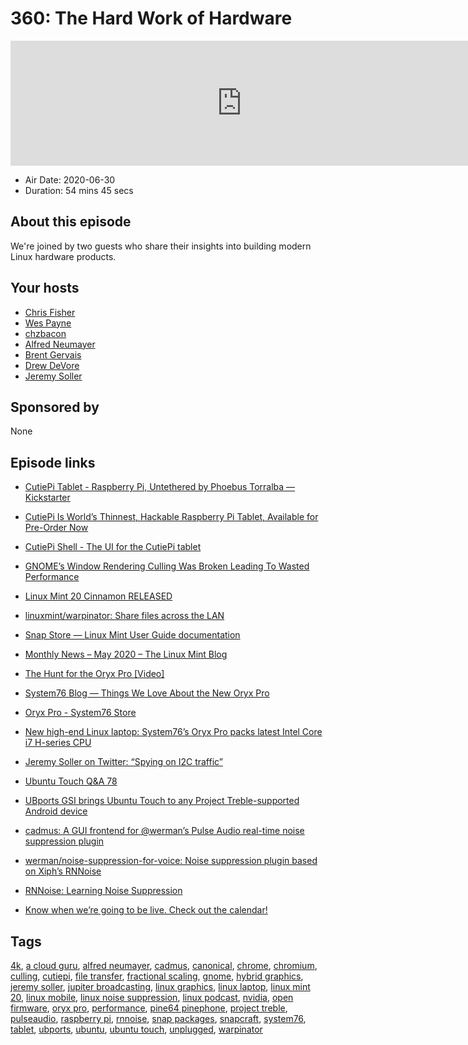 # 360: The Hard Work of Hardware

<iframe src="https://player.fireside.fm/v2/RUkczH-V+Tp7Noj0L?theme=dark" width="740" height="200" frameborder="0" scrolling="no"></iframe>

* Air Date: 2020-06-30
* Duration: 54 mins 45 secs

## About this episode

We're joined by two guests who share their insights into building modern Linux hardware products.

## Your hosts
* [Chris Fisher](https://linuxunplugged.com/hosts/chrislas)
* [Wes Payne](https://linuxunplugged.com/hosts/wes)
* [chzbacon](https://linuxunplugged.com/hosts/chzbacon)
* [Alfred Neumayer](https://linuxunplugged.com/guests/alfredneumayer)
* [Brent Gervais](https://linuxunplugged.com/guests/brentgervais)
* [Drew DeVore](https://linuxunplugged.com/guests/drewdevore)
* [Jeremy Soller](https://linuxunplugged.com/guests/jeremysoller)

## Sponsored by

None



## Episode links

  * [CutiePi Tablet - Raspberry Pi, Untethered by Phoebus Torralba — Kickstarter](https://www.kickstarter.com/projects/745629624/cutiepi-raspberry-pi-untethered "CutiePi Tablet - Raspberry Pi, Untethered by Phoebus Torralba — Kickstarter")
  * [CutiePi Is World’s Thinnest, Hackable Raspberry Pi Tablet, Available for Pre-Order Now](https://9to5linux.com/cutiepi-is-worlds-thinnest-hackable-raspberry-pi-tablet-available-for-pre-order-now "CutiePi Is World’s Thinnest, Hackable Raspberry Pi Tablet, Available for Pre-Order Now")
  * [CutiePi Shell - The UI for the CutiePi tablet](https://youtu.be/ivkR3tvci1Q "CutiePi Shell - The UI for the CutiePi tablet")
  * [GNOME’s Window Rendering Culling Was Broken Leading To Wasted Performance](https://www.phoronix.com/scan.php?page=news_item&px=GNOME-Broken-Culling-Fix "GNOME’s Window Rendering Culling Was Broken Leading To Wasted Performance")
  * [Linux Mint 20 Cinnamon RELEASED](https://www.linuxmint.com/rel_ulyana_cinnamon_whatsnew.php "Linux Mint 20 Cinnamon RELEASED")
  * [linuxmint/warpinator: Share files across the LAN](https://github.com/linuxmint/warpinator "linuxmint/warpinator: Share files across the LAN")
  * [Snap Store — Linux Mint User Guide documentation](https://linuxmint-user-guide.readthedocs.io/en/latest/snap.html "Snap Store — Linux Mint User Guide documentation")
  * [Monthly News – May 2020 – The Linux Mint Blog](https://blog.linuxmint.com/?p=3906 "Monthly News – May 2020 – The Linux Mint Blog")
  * [The Hunt for the Oryx Pro [Video]](https://www.youtube.com/watch?v=TcWVKqeF0MY "The Hunt for the Oryx Pro \[Video\]")
  * [System76 Blog — Things We Love About the New Oryx Pro](https://blog.system76.com/post/621907890783076352/things-we-love-about-the-new-oryx-pro "System76 Blog — Things We Love About the New Oryx Pro")
  * [Oryx Pro - System76 Store](https://system76.com/laptops/oryx "Oryx Pro - System76 Store")
  * [New high-end Linux laptop: System76’s Oryx Pro packs latest Intel Core i7 H-series CPU ](https://www.zdnet.com/article/new-high-end-linux-laptop-system76s-oryx-pro-packs-latest-intel-core-i7-h-series-cpu/ "New high-end Linux laptop: System76’s Oryx Pro packs latest Intel Core i7 H-series CPU
")

  * [Jeremy Soller on Twitter: “Spying on I2C traffic”](https://twitter.com/jeremy_soller/status/1273712745490178048 "Jeremy Soller on Twitter: “Spying on I2C traffic”")
  * [Ubuntu Touch Q&A 78](https://ubports.com/blog/ubports-blog-1/post/ubuntu-touch-q-a-78-281 "Ubuntu Touch Q&A 78")
  * [UBports GSI brings Ubuntu Touch to any Project Treble-supported Android device](https://www.xda-developers.com/ubports-gsi-brings-ubuntu-touch-to-any-project-treble-supported-android-device/ "UBports GSI brings Ubuntu Touch to any Project Treble-supported Android device")
  * [cadmus: A GUI frontend for @werman’s Pulse Audio real-time noise suppression plugin ](https://github.com/josh-richardson/cadmus/ "cadmus: A GUI frontend for @werman’s Pulse Audio real-time noise suppression plugin
")

  * [werman/noise-suppression-for-voice: Noise suppression plugin based on Xiph’s RNNoise](https://github.com/werman/noise-suppression-for-voice "werman/noise-suppression-for-voice: Noise suppression plugin based on Xiph’s RNNoise")
  * [RNNoise: Learning Noise Suppression](https://jmvalin.ca/demo/rnnoise/ "RNNoise: Learning Noise Suppression")
  * [Know when we’re going to be live. Check out the calendar!](https://www.jupiterbroadcasting.com/release-calendar/ "Know when we’re going to be live. Check out the calendar!")



## Tags

[4k](https://linuxunplugged.com/tags/4k), [a cloud guru](https://linuxunplugged.com/tags/a%20cloud%20guru), [alfred neumayer](https://linuxunplugged.com/tags/alfred%20neumayer), [cadmus](https://linuxunplugged.com/tags/cadmus), [canonical](https://linuxunplugged.com/tags/canonical), [chrome](https://linuxunplugged.com/tags/chrome), [chromium](https://linuxunplugged.com/tags/chromium), [culling](https://linuxunplugged.com/tags/culling), [cutiepi](https://linuxunplugged.com/tags/cutiepi), [file transfer](https://linuxunplugged.com/tags/file%20transfer), [fractional scaling](https://linuxunplugged.com/tags/fractional%20scaling), [gnome](https://linuxunplugged.com/tags/gnome), [hybrid graphics](https://linuxunplugged.com/tags/hybrid%20graphics), [jeremy soller](https://linuxunplugged.com/tags/jeremy%20soller), [jupiter broadcasting](https://linuxunplugged.com/tags/jupiter%20broadcasting), [linux graphics](https://linuxunplugged.com/tags/linux%20graphics), [linux laptop](https://linuxunplugged.com/tags/linux%20laptop), [linux mint 20](https://linuxunplugged.com/tags/linux%20mint%2020), [linux mobile](https://linuxunplugged.com/tags/linux%20mobile), [linux noise suppression](https://linuxunplugged.com/tags/linux%20noise%20suppression), [linux podcast](https://linuxunplugged.com/tags/linux%20podcast), [nvidia](https://linuxunplugged.com/tags/nvidia), [open firmware](https://linuxunplugged.com/tags/open%20firmware), [oryx pro](https://linuxunplugged.com/tags/oryx%20pro), [performance](https://linuxunplugged.com/tags/performance), [pine64 pinephone](https://linuxunplugged.com/tags/pine64%20pinephone), [project treble](https://linuxunplugged.com/tags/project%20treble), [pulseaudio](https://linuxunplugged.com/tags/pulseaudio), [raspberry pi](https://linuxunplugged.com/tags/raspberry%20pi), [rnnoise](https://linuxunplugged.com/tags/rnnoise), [snap packages](https://linuxunplugged.com/tags/snap%20packages), [snapcraft](https://linuxunplugged.com/tags/snapcraft), [system76](https://linuxunplugged.com/tags/system76), [tablet](https://linuxunplugged.com/tags/tablet), [ubports](https://linuxunplugged.com/tags/ubports), [ubuntu](https://linuxunplugged.com/tags/ubuntu), [ubuntu touch](https://linuxunplugged.com/tags/ubuntu%20touch), [unplugged](https://linuxunplugged.com/tags/unplugged), [warpinator](https://linuxunplugged.com/tags/warpinator)